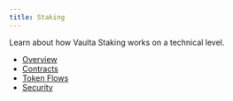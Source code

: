 ```yaml
---
title: Staking
---
```


<head>
    <title>Staking</title>
</head>

Learn about how Vaulta Staking works on a technical level.

- [Overview](./01_overview.md)
- [Contracts](./10_contracts.md)
- [Token Flows](./20_token-flows.md)
- [Security](./30_security.md)